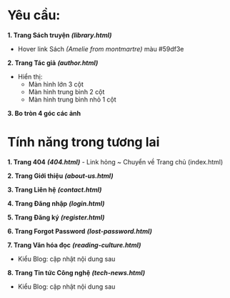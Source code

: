 # Yêu cầu:

**1. Trang Sách truyện** **_(library.html)_**

- Hover link Sách _(Amelie from montmartre)_ màu #59df3e

**2. Trang Tác giả** **_(author.html)_**

- Hiển thị:
  - Màn hình lớn 3 cột
  - Màn hình trung bình 2 cột
  - Màn hình trung bình nhỏ 1 cột

**3. Bo tròn 4 góc các ảnh**

# Tính năng trong tương lai

**1. Trang 404** **_(404.html)_** - Link hỏng ~ Chuyển về Trang chủ (index.html)

**2. Trang Giới thiệu** **_(about-us.html)_**

**3. Trang Liên hệ** **_(contact.html)_**

**4. Trang Đăng nhập** **_(login.html)_**

**5. Trang Đăng ký** **_(register.html)_**

**6. Trang Forgot Password** **_(lost-password.html)_**

**7. Trang Văn hóa đọc** **_(reading-culture.html)_**

- Kiểu Blog: cập nhật nội dung sau

**8. Trang Tin tức Công nghệ** **_(tech-news.html)_**

- Kiểu Blog: cập nhật nội dung sau
